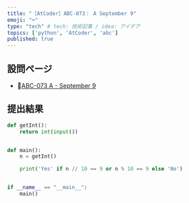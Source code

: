 ```yaml
---
title: "［AtCoder］ABC-073｜ A September 9"
emoji: "⌨️"
type: "tech" # tech: 技術記事 / idea: アイデア
topics: ['python', 'AtCoder', 'abc']
published: true
---
```


## 設問ページ

- 🔗[ABC-073 A - September 9](https://atcoder.jp/contests/abc073/tasks/abc073_a)

## 提出結果

```python
def getInt():
    return int(input())


def main():
    n = getInt()

    print('Yes' if n // 10 == 9 or n % 10 == 9 else 'No')


if __name__ == "__main__":
    main()
```
